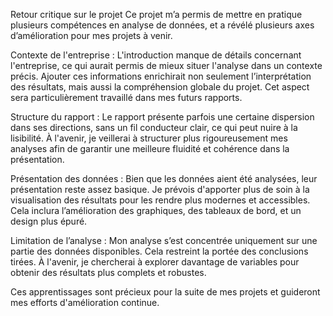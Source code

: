 Retour critique sur le projet
Ce projet m’a permis de mettre en pratique plusieurs compétences en analyse de données, et a révélé plusieurs axes d’amélioration pour mes projets à venir.

Contexte de l'entreprise : L'introduction manque de détails concernant l'entreprise, ce qui aurait permis de mieux situer l'analyse dans un contexte précis. Ajouter ces informations enrichirait non seulement l’interprétation des résultats, mais aussi la compréhension globale du projet. Cet aspect sera particulièrement travaillé dans mes futurs rapports.

Structure du rapport : Le rapport présente parfois une certaine dispersion dans ses directions, sans un fil conducteur clair, ce qui peut nuire à la lisibilité. À l'avenir, je veillerai à structurer plus rigoureusement mes analyses afin de garantir une meilleure fluidité et cohérence dans la présentation.

Présentation des données : Bien que les données aient été analysées, leur présentation reste assez basique. Je prévois d'apporter plus de soin à la visualisation des résultats pour les rendre plus modernes et accessibles. Cela inclura l’amélioration des graphiques, des tableaux de bord, et un design plus épuré.

Limitation de l’analyse : Mon analyse s’est concentrée uniquement sur une partie des données disponibles. Cela restreint la portée des conclusions tirées. À l'avenir, je chercherai à explorer davantage de variables pour obtenir des résultats plus complets et robustes.

Ces apprentissages sont précieux pour la suite de mes projets et guideront mes efforts d'amélioration continue.